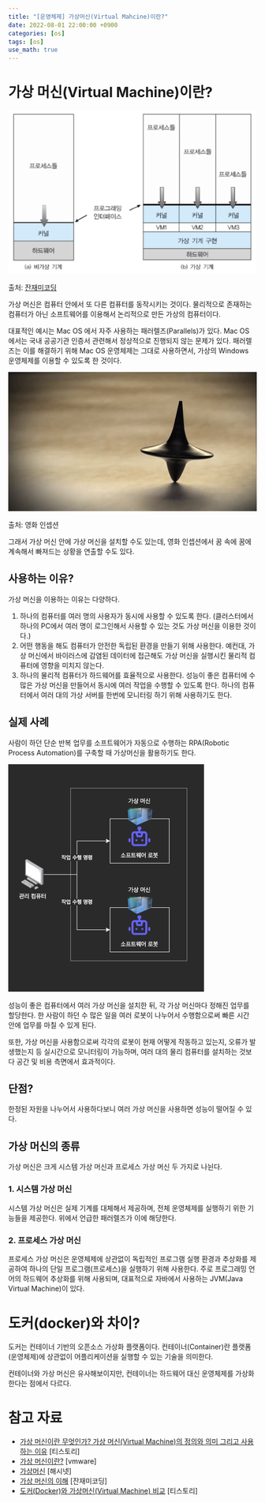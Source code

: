```yaml
---
title: "[운영체제] 가상머신(Virtual Mahcine)이란?"
date: 2022-08-01 22:00:00 +0900
categories: [os]
tags: [os]
use_math: true
---
```


# 가상 머신(Virtual Machine)이란?

![출처: 잔재미코딩](/assets/images/2022-08-01-what-is-virtual-machine/virtual_machine.png)

출처: [잔재미코딩](https://www.fun-coding.org/virtualmachine.html)

가상 머신은 컴퓨터 안에서 또 다른 컴퓨터를 동작시키는 것이다. 물리적으로 존재하는 컴퓨터가 아닌 소프트웨어를 이용해서 논리적으로 만든 가상의 컴퓨터이다.

대표적인 예시는 Mac OS 에서 자주 사용하는 패러렐즈(Parallels)가 있다. Mac OS 에서는 국내 공공기관 인증서 관련해서 정상적으로 진행되지 않는 문제가 있다. 패러렐즈는 이를 해결하기 위해 Mac OS 운영체제는 그대로 사용하면서, 가상의 Windows 운영체제를 이용할 수 있도록 한 것이다.

![출처: 영화 인셉션](/assets/images/2022-08-01-what-is-virtual-machine/inception.jpeg)

출처: 영화 인셉션

그래서 가상 머신 안에 가상 머신을 설치할 수도 있는데, 영화 인셉션에서 꿈 속에 꿈에 계속해서 빠져드는 상황을 연출할 수도 있다.

## 사용하는 이유?

가상 머신을 이용하는 이유는 다양하다.

1. 하나의 컴퓨터를 여러 명의 사용자가 동시에 사용할 수 있도록 한다. (클러스터에서 하나의 PC에서 여러 명이 로그인해서 사용할 수 있는 것도 가상 머신을 이용한 것이다.)
2. 어떤 행동을 해도 컴퓨터가 안전한 독립된 환경을 만들기 위해 사용한다. 예컨대, 가상 머신에서 바이러스에 감염된 데이터에 접근해도 가상 머신을 실행시킨 물리적 컴퓨터에 영향을 미치지 않는다.
3. 하나의 물리적 컴퓨터가 하드웨어를 효율적으로 사용한다. 성능이 좋은 컴퓨터에 수 많은 가상 머신을 만들어서 동시에 여러 작업을 수행할 수 있도록 한다. 하나의 컴퓨터에서 여러 대의 가상 서버를 한번에 모니터링 하기 위해 사용하기도 한다.

## 실제 사례

사람이 하던 단순 반복 업무를 소프트웨어가 자동으로 수행하는 RPA(Robotic Process Automation)를 구축할 때 가상머신을 활용하기도 한다.

![RPA](/assets/images/2022-08-01-what-is-virtual-machine/rpa.png)

성능이 좋은 컴퓨터에서 여러 가상 머신을 설치한 뒤, 각 가상 머신마다 정해진 업무를 할당한다. 한 사람이 하던 수 많은 일을 여러 로봇이 나누어서 수행함으로써 빠른 시간 안에 업무를 마칠 수 있게 된다.

또한, 가상 머신을 사용함으로써 각각의 로봇이 현재 어떻게 작동하고 있는지, 오류가 발생했는지 등 실시간으로 모니터링이 가능하며, 여러 대의 물리 컴퓨터를 설치하는 것보다 공간 및 비용 측면에서 효과적이다.

## 단점?

한정된 자원을 나누어서 사용하다보니 여러 가상 머신을 사용하면 성능이 떨어질 수 있다.

## 가상 머신의 종류

가상 머신은 크게 시스템 가상 머신과 프로세스 가상 머신 두 가지로 나뉜다.

### 1. 시스템 가상 머신

시스템 가상 머신은 실제 기계를 대체해서 제공하며, 전체 운영체제를 실행하기 위한 기능들을 제공한다. 위에서 언급한 패러렐즈가 이에 해당한다.

### 2. 프로세스 가상 머신

프로세스 가상 머신은 운영체제에 상관없이 독립적인 프로그램 실행 환경과 추상화를 제공하여 하나의 단일 프로그램(프로세스)을 실행하기 위해 사용한다. 주로 프로그래밍 언어의 하드웨어 추상화를 위해 사용되며, 대표적으로 자바에서 사용하는 JVM(Java Virtual Machine)이 있다.

# 도커(docker)와 차이?

도커는 컨테이너 기반의 오픈소스 가상화 플랫폼이다. 컨테이너(Container)란 플랫폼(운영체제)에 상관없이 어플리케이션을 실행할 수 있는 기술을 의미한다.

컨테이너와 가상 머신은 유사해보이지만, 컨테이너는 하드웨어 대신 운영체제를 가상화 한다는 점에서 다르다.

# 참고 자료

- [가상 머신이란 무엇인가? 가상 머신(Virtual Machine)의 정의와 의미 그리고 사용하는 이유](https://inpages.tistory.com/86) [티스토리]
- [가상 머신이란?](https://www.vmware.com/kr/topics/glossary/content/virtual-machine.html) [vmware]
- [가상머신](http://wiki.hash.kr/index.php/%EA%B0%80%EC%83%81%EB%A8%B8%EC%8B%A0) [해시넷]
- [가상 머신의 이해](https://www.fun-coding.org/virtualmachine.html) [잔재미코딩]
- [도커(Docker)와 가상머신(Virtual Machine) 비교](https://hoon93.tistory.com/41) [티스토리]
